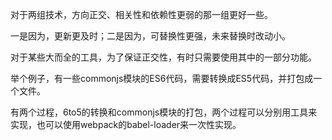 对于两组技术，方向正交、相关性和依赖性更弱的那一组更好一些。

一是因为，更新更及时；二是因为，可替换性更强，未来替换时改动小。

对于某些大而全的工具，为了保证正交性，有时只需要使用其中的一部分功能。

举个例子，有一些commonjs模块的ES6代码，需要转换成ES5代码，并打包成一个文件。

有两个过程，6to5的转换和commonjs模块的打包，两个过程可以分别用工具来实现，也可以使用webpack的babel-loader来一次性实现。
